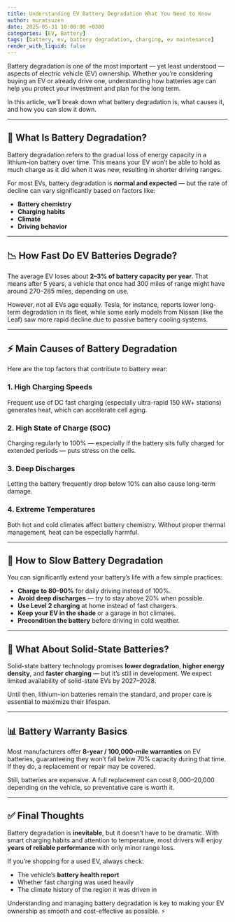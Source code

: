 ```yaml
---
title: Understanding EV Battery Degradation What You Need to Know
author: muratsuzen
date: 2025-05-31 10:00:00 +0300
categories: [EV, Battery]
tags: [battery, ev, battery degradation, charging, ev maintenance]
render_with_liquid: false
---
```


Battery degradation is one of the most important — yet least understood — aspects of electric vehicle (EV) ownership. Whether you’re considering buying an EV or already drive one, understanding how batteries age can help you protect your investment and plan for the long term.

In this article, we’ll break down what battery degradation is, what causes it, and how you can slow it down.

---

## 🔋 What Is Battery Degradation?

Battery degradation refers to the gradual loss of energy capacity in a lithium-ion battery over time. This means your EV won’t be able to hold as much charge as it did when it was new, resulting in shorter driving ranges.

For most EVs, battery degradation is **normal and expected** — but the rate of decline can vary significantly based on factors like:

- **Battery chemistry**
- **Charging habits**
- **Climate**
- **Driving behavior**

---

## 📉 How Fast Do EV Batteries Degrade?

The average EV loses about **2–3% of battery capacity per year**. That means after 5 years, a vehicle that once had 300 miles of range might have around 270–285 miles, depending on use.

However, not all EVs age equally. Tesla, for instance, reports lower long-term degradation in its fleet, while some early models from Nissan (like the Leaf) saw more rapid decline due to passive battery cooling systems.

---

## ⚡ Main Causes of Battery Degradation

Here are the top factors that contribute to battery wear:

### 1. **High Charging Speeds**
Frequent use of DC fast charging (especially ultra-rapid 150 kW+ stations) generates heat, which can accelerate cell aging.

### 2. **High State of Charge (SOC)**
Charging regularly to 100% — especially if the battery sits fully charged for extended periods — puts stress on the cells.

### 3. **Deep Discharges**
Letting the battery frequently drop below 10% can also cause long-term damage.

### 4. **Extreme Temperatures**
Both hot and cold climates affect battery chemistry. Without proper thermal management, heat can be especially harmful.

---

## 🔧 How to Slow Battery Degradation

You can significantly extend your battery’s life with a few simple practices:

- **Charge to 80–90%** for daily driving instead of 100%.
- **Avoid deep discharges** — try to stay above 20% when possible.
- **Use Level 2 charging** at home instead of fast chargers.
- **Keep your EV in the shade** or a garage in hot climates.
- **Precondition the battery** before driving in cold weather.

---

## 🧪 What About Solid-State Batteries?

Solid-state battery technology promises **lower degradation**, **higher energy density**, and **faster charging** — but it’s still in development. We expect limited availability of solid-state EVs by 2027–2028.

Until then, lithium-ion batteries remain the standard, and proper care is essential to maximize their lifespan.

---

## 📊 Battery Warranty Basics

Most manufacturers offer **8-year / 100,000-mile warranties** on EV batteries, guaranteeing they won’t fall below 70% capacity during that time. If they do, a replacement or repair may be covered.

Still, batteries are expensive. A full replacement can cost $8,000–$20,000 depending on the vehicle, so preventative care is worth it.

---

## ✅ Final Thoughts

Battery degradation is **inevitable**, but it doesn’t have to be dramatic. With smart charging habits and attention to temperature, most drivers will enjoy **years of reliable performance** with only minor range loss.

If you’re shopping for a used EV, always check:

- The vehicle’s **battery health report**
- Whether fast charging was used heavily
- The climate history of the region it was driven in

Understanding and managing battery degradation is key to making your EV ownership as smooth and cost-effective as possible. ⚡
